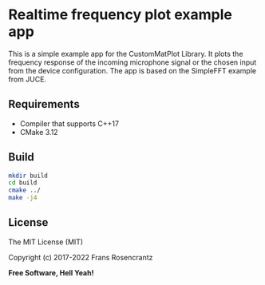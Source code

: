 # Realtime frequency plot example app

This is a simple example app for the CustomMatPlot Library. It plots the frequency response of the incoming microphone signal or the chosen input from the device configuration. The app is based on the SimpleFFT example from JUCE.

## Requirements
<a name="requirements"></a>

- Compiler that supports C++17
- CMake 3.12

## Build
```sh
mkdir build
cd build
cmake ../
make -j4
```

## License
<a name="license"></a>

The MIT License (MIT)

Copyright (c) 2017-2022 Frans Rosencrantz

**Free Software, Hell Yeah!**